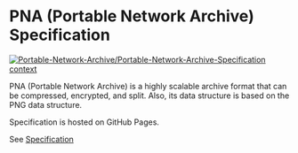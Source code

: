 # PNA (Portable Network Archive) Specification

[![Portable-Network-Archive/Portable-Network-Archive-Specification context](https://badge.forgithub.com/Portable-Network-Archive/Portable-Network-Archive-Specification?accept=text%2Fhtml&maxTokens=50000&ext=md)](https://uithub.com/Portable-Network-Archive/Portable-Network-Archive-Specification?accept=text%2Fhtml&maxTokens=50000&ext=md)

PNA (Portable Network Archive) is a highly scalable archive format that can be compressed, encrypted, and split.
Also, its data structure is based on the PNG data structure.

Specification is hosted on GitHub Pages.

See [Specification](https://portable-network-archive.github.io/Portable-Network-Archive-Specification/)
